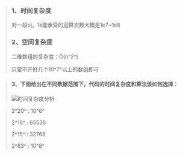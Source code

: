 > ### 1、时间复杂度
>
> 对一般oj，1s能承受的运算次数大概是1e7~1e8
>
> ### 2、空间复杂度
>
> 二维数组的复杂度：O(n^2^)
>
> 只要不开好几个10^7^以上的数组即可

> #### 3、下面给出在不同数据范围下，代码的时间复杂度和算法该如何选择：
>
> ![时间复杂度分析](D:\zzz\img\时间复杂度分析.png)

> 2^20^ : 10^6^
>
> 2^16^ : 65536
>
> 2^15^ : 32768
>
> 2^63^ : 10^8^